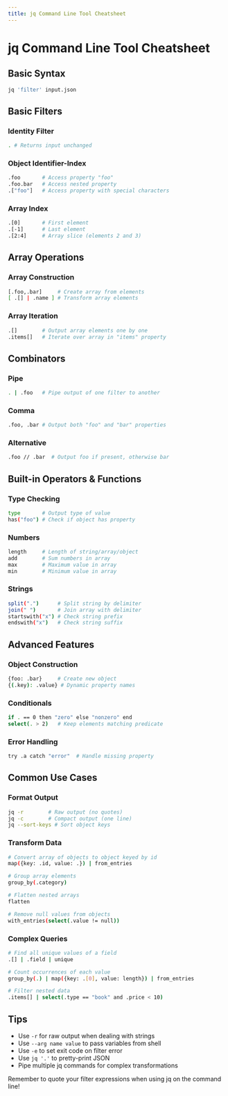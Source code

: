 ```yaml
---
title: jq Command Line Tool Cheatsheet
---
```


# jq Command Line Tool Cheatsheet

## Basic Syntax
```bash
jq 'filter' input.json
```

## Basic Filters

### Identity Filter
```bash
. # Returns input unchanged
```

### Object Identifier-Index
```bash
.foo       # Access property "foo"
.foo.bar   # Access nested property
.["foo"]   # Access property with special characters
```

### Array Index
```bash
.[0]       # First element
.[-1]      # Last element
.[2:4]     # Array slice (elements 2 and 3)
```

## Array Operations

### Array Construction
```bash
[.foo,.bar]     # Create array from elements
[ .[] | .name ] # Transform array elements
```

### Array Iteration
```bash
.[]        # Output array elements one by one
.items[]   # Iterate over array in "items" property
```

## Combinators

### Pipe
```bash
. | .foo   # Pipe output of one filter to another
```

### Comma
```bash
.foo, .bar # Output both "foo" and "bar" properties
```

### Alternative
```bash
.foo // .bar  # Output foo if present, otherwise bar
```

## Built-in Operators & Functions

### Type Checking
```bash
type       # Output type of value
has("foo") # Check if object has property
```

### Numbers
```bash
length     # Length of string/array/object
add        # Sum numbers in array
max        # Maximum value in array
min        # Minimum value in array
```

### Strings
```bash
split(".")      # Split string by delimiter
join(" ")       # Join array with delimiter
startswith("x") # Check string prefix
endswith("x")   # Check string suffix
```

## Advanced Features

### Object Construction
```bash
{foo: .bar}     # Create new object
{(.key): .value} # Dynamic property names
```

### Conditionals
```bash
if . == 0 then "zero" else "nonzero" end
select(. > 2)   # Keep elements matching predicate
```

### Error Handling
```bash
try .a catch "error"  # Handle missing property
```

## Common Use Cases

### Format Output
```bash
jq -r        # Raw output (no quotes)
jq -c        # Compact output (one line)
jq --sort-keys # Sort object keys
```

### Transform Data
```bash
# Convert array of objects to object keyed by id
map({key: .id, value: .}) | from_entries

# Group array elements
group_by(.category)

# Flatten nested arrays
flatten

# Remove null values from objects
with_entries(select(.value != null))
```

### Complex Queries
```bash
# Find all unique values of a field
.[] | .field | unique

# Count occurrences of each value
group_by(.) | map({key: .[0], value: length}) | from_entries

# Filter nested data
.items[] | select(.type == "book" and .price < 10)
```

## Tips
- Use `-r` for raw output when dealing with strings
- Use `--arg name value` to pass variables from shell
- Use `-e` to set exit code on filter error
- Use `jq '.'` to pretty-print JSON
- Pipe multiple jq commands for complex transformations

Remember to quote your filter expressions when using jq on the command line!
